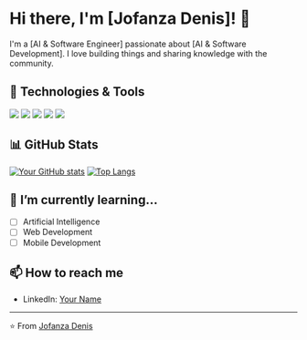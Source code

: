 # Hi there, I'm [Jofanza Denis]! 👋

I'm a [AI & Software Engineer] passionate about [AI & Software Development]. I love building things and sharing knowledge with the community.

## 🔧 Technologies & Tools
![](https://img.shields.io/badge/Code-Python-informational?style=flat&logo=python&logoColor=white&color=2bbc8a)
![](https://img.shields.io/badge/Code-JavaScript-informational?style=flat&logo=javascript&logoColor=white&color=2bbc8a)
![](https://img.shields.io/badge/Tools-Docker-informational?style=flat&logo=docker&logoColor=white&color=2bbc8a)
![](https://img.shields.io/badge/Cloud-AWS-informational?style=flat&logo=amazon-aws&logoColor=white&color=2bbc8a)
![](https://img.shields.io/badge/OS-Linux-informational?style=flat&logo=linux&logoColor=white&color=2bbc8a)

## 📊 GitHub Stats
[![Your GitHub stats](https://github-readme-stats.vercel.app/api?username=DenisKai7&show_icons=true&theme=radical)](https://github.com/DenisKai7)
[![Top Langs](https://github-readme-stats.vercel.app/api/top-langs/?username=DenisKai7&layout=compact&theme=radical)](https://github.com/DenisKai7)

## 🌱 I’m currently learning...
- [ ] Artificial Intelligence  
- [ ] Web Development  
- [ ] Mobile Development  

## 📫 How to reach me
- LinkedIn: [Your Name](https://linkedin.com/in/jofanza-denis-aldida-2a06262a9/)  

---
⭐ From [Jofanza Denis](https://github.com/DenisKai7)
